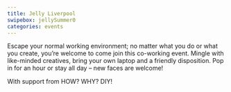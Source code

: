 ```yaml
---
title: Jelly Liverpool
swipebox: jellySummer0
categories: events
---
```

Escape your normal working environment; no matter what you do or what you create, you’re welcome to come join this co-working event. Mingle with like-minded creatives, bring your own laptop and a friendly disposition. Pop in for an hour or stay all day &#8211; new faces are welcome!

With support from HOW? WHY? DIY!
